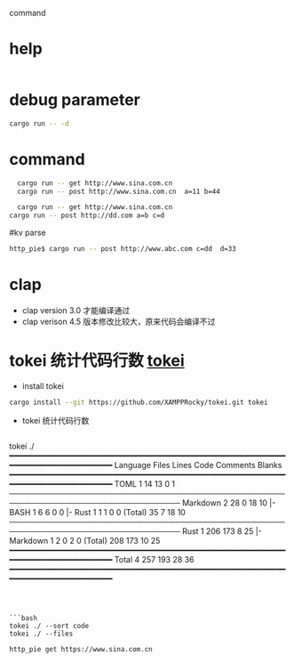 
command

# help
```

```

# debug parameter

```bash
cargo run -- -d
```

# command
```bash
  cargo run -- get http://www.sina.com.cn
  cargo run -- post http://www.sina.com.cn  a=11 b=44
```

```bash
  cargo run -- get http://www.sina.com.cn
cargo run -- post http://dd.com a=b c=d
```


#kv parse
```bash
http_pie$ cargo run -- post http://www.abc.com c=dd  d=33
```

# clap
- clap version 3.0 才能编译通过
- clap verison 4.5 版本修改比较大，原来代码会编译不过

# tokei 统计代码行数 [tokei](https://github.com/XAMPPRocky/tokei)
- install tokei
```bash
cargo install --git https://github.com/XAMPPRocky/tokei.git tokei

```

- tokei 统计代码行数
  ```bash
tokei ./
━━━━━━━━━━━━━━━━━━━━━━━━━━━━━━━━━━━━━━━━━━━━━━━━━━━━━━━━━━━━━━━━━━━━━━━━━━━━━━━━━
 Language              Files        Lines         Code     Comments       Blanks
━━━━━━━━━━━━━━━━━━━━━━━━━━━━━━━━━━━━━━━━━━━━━━━━━━━━━━━━━━━━━━━━━━━━━━━━━━━━━━━━━
 TOML                      1           14           13            0            1
─────────────────────────────────────────────────────────────────────────────────
 Markdown                  2           28            0           18           10
 |- BASH                   1            6            6            0            0
 |- Rust                   1            1            1            0            0
 (Total)                               35            7           18           10
─────────────────────────────────────────────────────────────────────────────────
 Rust                      1          206          173            8           25
 |- Markdown               1            2            0            2            0
 (Total)                              208          173           10           25
━━━━━━━━━━━━━━━━━━━━━━━━━━━━━━━━━━━━━━━━━━━━━━━━━━━━━━━━━━━━━━━━━━━━━━━━━━━━━━━━━
 Total                     4          257          193           28           36
━━━━━━━━━━━━━━━━━━━━━━━━━━━━━━━━━━━━━━━━━━━━━━━━━━━━━━━━━━━━━━━━━━━━━━━━━━━━━━━━━
  ```

  

  ```bash
  tokei ./ --sort code
tokei ./ --files
  ```


  ```bash
  http_pie get https://www.sina.com.cn


  
  ```